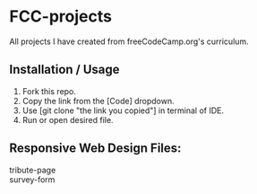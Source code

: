 # FCC-projects
All projects I have created from freeCodeCamp.org's curriculum.

## Installation / Usage
1. Fork this repo.
2. Copy the link from the [Code] dropdown.
3. Use [git clone "the link you copied"] in terminal of IDE.
4. Run or open desired file.

## Responsive Web Design Files:
tribute-page<br>
survey-form
